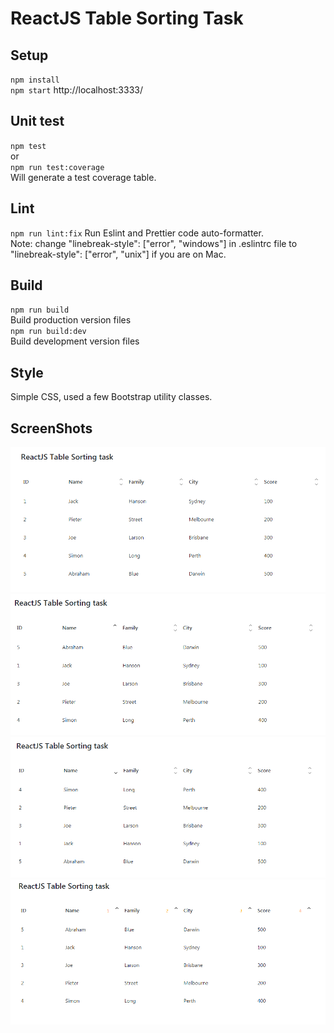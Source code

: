 # ReactJS Table Sorting Task #

## Setup ##
`npm install`  
`npm start` http://localhost:3333/

## Unit test ##
`npm test`  
or  
`npm run test:coverage`   
Will generate a test coverage table.

## Lint ##
`npm run lint:fix` 
Run Eslint and Prettier code auto-formatter.   
Note: change "linebreak-style": ["error", "windows"] in .eslintrc file to "linebreak-style": ["error", "unix"] if you are on Mac.  

## Build ##
`npm run build`  
Build production version files  
`npm run build:dev`  
Build development version files  

## Style ##
Simple CSS, used a few Bootstrap utility classes.

## ScreenShots ##
![Screenshot1](/screenshots/initial-render.png)
![Screenshot1](/screenshots/sort-by-name.png)
![Screenshot1](/screenshots/sort-by-name-desc.png)
![Screenshot1](/screenshots/multiple-sort-criterias.png)
               
